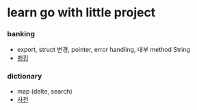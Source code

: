 # learn go with little project

### banking

- export, struct 변경, pointer, error handling, 내부 method String
- [뱅킹](./accounts/banking.md)


### dictionary

- map (delte, search)
- [사전](./mydict/dict.md)